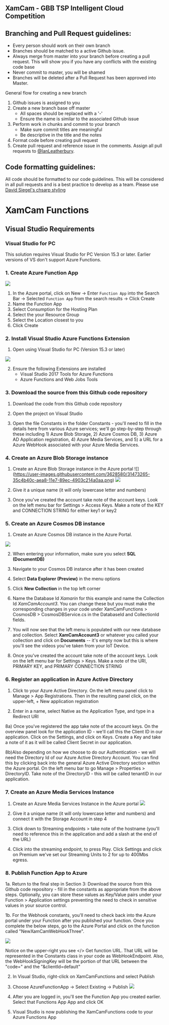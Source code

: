 ## XamCam - GBB TSP Intelligent Cloud Competition 

## Branching and Pull Request guidelines:

* Every person should work on their own branch
* Branches should be matched to a active Github issue.
* Always merge from master into your branch before creating a pull request. This will show you if you have any conflicts with the existing code base
* Never commit to master, you will be shamed
* Branches will be deleted after a Pull Request has been approved into Master. 

General flow for creating a new branch

1. Github issues is assigned to you
2. Create a new branch base off master
    * All spaces should be replaced with a '-'
    * Ensure the name is similar to the associated Github issue
3. Perform work in chunks and commit to your branch
    * Make sure commit titles are meaningful
    * Be descriptive in the title and the notes
4. Format code before creating pull request
5. Create pull request and reference issue in the comments. Assign all pull requests to [@IanLeatherbury](https://github.com/IanLeatherbury).

## Code formatting guidelines:

All code should be formatted to our code guidelines. This will be considered in all pull requests and is a best practice to develop as a team. Please use [David Siegel's chsarp styling](https://github.com/dvdsgl/csharp-in-style)

# XamCam Functions

## Visual Studio Requirements

### Visual Studio for PC

This solution requires Visual Studio for PC Version 15.3 or later.
Earlier versions of VS don't support Azure Functions.

### 1. Create Azure Function App

![](https://user-images.githubusercontent.com/13558917/29196481-756d88bc-7de9-11e7-9d81-33c14d1077b0.png)

1. In the Azure portal, click on New -> Enter `Function App` into the Search Bar -> Selected `Function App` from the search results -> Click Create
2. Name the Function App
3. Select Consumption for the Hosting Plan
4. Select the your Resource Group
5. Select the Location closest to you
6. Click Create


### 2. Install Visual Studio Azure Functions Extension

1. Open using Visual Studio for PC (Version 15.3 or later)

![](https://user-images.githubusercontent.com/13558917/29254393-8a1b69e8-8049-11e7-8426-5e1d3ccb3193.png)

2. Ensure the following Extensions are installed
    - Visual Studio 2017 Tools for Azure Functions
    - Azure Functions and Web Jobs Tools

### 3. Download the source from this Github code repository

1. Download the code from this Github code repository

2. Open the project on Visual Studio

4. Open the file Constants in the folder Constants - you'll need to fill in the details here from various Azure services; we'll go step-by-step through these including 1) Azure Blob Storage, 2) Azure Cosmos DB, 3) Azure AD Application registration,  4) Azure Media Services, and 5) a URL for a Azure WebHook associated with your Azure Media Services.

### 4. Create an Azure Blob Storage instance

1) Create an Azure Blob Storage instance in the Azure portal
![] (https://user-images.githubusercontent.com/3628580/31473265-35c4b40c-aea8-11e7-89ec-4903c214a0aa.png)
![](https://user-images.githubusercontent.com/3628580/31473163-9f245156-aea7-11e7-9042-19248f5be84d.png)

2) Give it a unique name (it will only lowercase letter and numbers)

3) Once you've created the account take note of the account keys.  Look on the left menu bar for Settings > Access Keys.  Make a note of the KEY and CONNECTION STRING for either key1 or key2

### 5. Create an Azure Cosmos DB instance

1) Create an Azure Cosmos DB instance in the Azure Portal. 

![](https://user-images.githubusercontent.com/3628580/31473020-ebbabec0-aea6-11e7-8d4b-2108a99865c6.png)

2) When entering your information, make sure you select **SQL (DocumentDB)**

3) Navigate to your Cosmos DB instance after it has been created

4) Select **Data Explorer (Preview)** in the menu options

5) Click **New Collection** in the top left corner

6) Name the Database Id *Xamarin* for this example and name the Collection Id *XamCamAccount3*.  You can change these but you must make the corresponding changes in your code under XamCamFunctions > CosmosDB > CosmosDBService.cs in the DatabaseId and CollectionId fields.

7) You will now see that the left menu is populated with our new database and collection. Select **XamCamAccount3** or whatever you called your collection and click on **Documents** -- it's empty now but this is where you'll see the videos you've taken from your IoT Device.

8) Once you've created the account take note of the account keys.  Look on the left menu bar for Settings > Keys.  Make a note of the URI, PRIMARY KEY, and PRIMARY CONNECTION STRING

### 6. Register an application in Azure Active Directory

1) Click to your Azure Active Directory.  On the left menu panel click to Manage > App Registrations.  Then in the resulting panel click, on the upper-left, + New application registration

2) Enter in a name, select Native as the Application Type, and type in a Redirect URI

8a) Once you've registered the app take note of the account keys.  On the overview panel look for the application ID - we'll call this the Client ID in our application.  Click on the Settings, and click on Keys.  Create a Key and take a note of it as it will be called Client Secret in our application.  

8b)Also depending on how we choose to do our Authentication - we will need the Directory Id of our Azure Active Directory Account.  You can find this by clicking back into the general Azure Active Directory section within the Azure portal.  On the left menu bar to go Manage > Properties > DirectoryID.  Take note of the DirectoryID - this will be called tenantID in our application.

### 7. Create an Azure Media Services Instance

1) Create an Azure Media Services Instance in the Azure portal
![](https://user-images.githubusercontent.com/3628580/31474064-5d163df0-aead-11e7-829d-4ceeb8c0164f.png)

2) Give it a unique name (it will only lowercase letter and numbers) and connect it with the Storage Account in step 4

3) Click down to Streaming endpoints > take note of the hostname (you'll need to reference this in the application and add a slash at the end of the URL)

4) Click into the streaming endpoint, to press Play.  Click Settings and click on Premium we've set our Streaming Units to 2 for up to 400Mbs egress.

### 8. Publish Function App to Azure

1a.  Return to the final step in Section 3: Download the source from this Github code repository - fill in the constants as appropriate from the above steps.  Optionally, you can store these values as Key/Value pairs under your Function > Application settings preventing the need to check in sensitive values in your source control. 

1b. For the Webhook constants, you'll need to check back into the Azure portal under your Function after you published your function. Once you complete the below steps, go to the Azure Portal and click on the function called "NewXamCamWebHookThree". 

![](https://user-images.githubusercontent.com/3628580/31475091-a793acea-aeb3-11e7-8d45-ea87425b0e63.png)

Notice on the upper-right you see </> Get function URL.  That URL will be represented in the Constants class in your code as WebHookEndpoint.  Also, the WebHookSigningKey will be the portion of that URL between the "code=" and the "&clientId=default"

2. In Visual Studio, right-click on XamCamFunctions and select Publish

3. Choose AzureFunctionApp -> Select Existing -> Publish
![](https://user-images.githubusercontent.com/3628580/31465342-940ae0ec-ae88-11e7-840d-763e840fbc79.png)

4. After you are logged in, you'll see the Function App you created earlier.  Select that Functions App App and click OK 

5. Visual Studio is now publishing the XamCamFunctions code to your Azure Functions App

